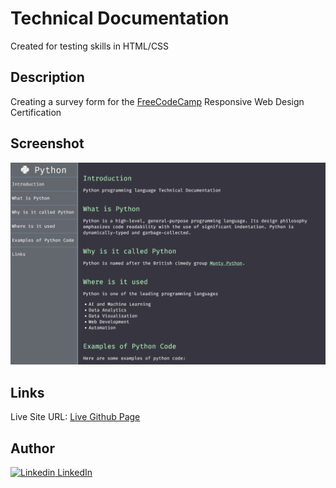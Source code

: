 # Technical Documentation

Created for testing skills in HTML/CSS

## Description

Creating a survey form for the [FreeCodeCamp](https://www.freecodecamp.org/) Responsive Web Design Certification

## Screenshot

![desktop screenshot](./screenshot-desktop.png)

## Links

Live Site URL: [Live Github Page](https://john-csm-tate.github.io/FreeCodeCamp-Technical-Documentation-Project)

## Author

[![Linkedin](https://i.stack.imgur.com/gVE0j.png) LinkedIn](https://www.linkedin.com/in/john-csm-tate/)